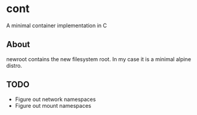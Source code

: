 # cont
A minimal container implementation in C


## About
newroot contains the new filesystem root. In my case it is a minimal alpine distro.

## TODO
- Figure out network namespaces
- Figure out mount namespaces

